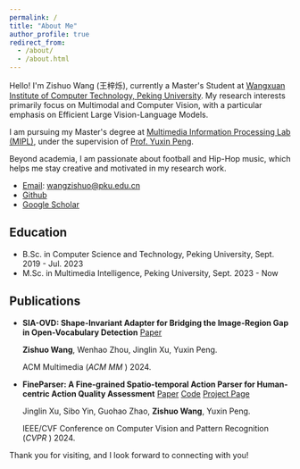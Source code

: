 ```yaml
---
permalink: /
title: "About Me"
author_profile: true
redirect_from: 
  - /about/
  - /about.html
---
```


Hello! I'm Zishuo Wang (王梓烁), currently a Master's Student at [Wangxuan Institute of Computer Technology, Peking University](https://www.icst.pku.edu.cn). My research interests primarily focus on Multimodal and Computer Vision, with a particular emphasis on Efficient Large Vision-Language Models. 

I am pursuing my Master's degree at [Multimedia Information Processing Lab (MIPL)](http://39.108.48.32/mipl/home), under the supervision of [Prof. Yuxin Peng](http://39.108.48.32/mipl/pengyuxin).

Beyond academia, I am passionate about football and Hip-Hop music, which helps me stay creative and motivated in my research work.

- [Email](wangzishuo@pku.edu.cn): wangzishuo@pku.edu.cn
- [Github](https://github.com/wangzishuo029)
- [Google Scholar](https://scholar.google.com/citations?hl=zh-CN&user=SKVi1LcAAAAJ)

## Education

- B.Sc. in Computer Science and Technology, Peking University, Sept. 2019 - Jul. 2023
- M.Sc. in Multimedia Intelligence, Peking University, Sept. 2023 - Now

## Publications

- **SIA-OVD: Shape-Invariant Adapter for Bridging the Image-Region Gap in Open-Vocabulary Detection** [Paper](https://openreview.net/forum?id=TqRqTw3itr)

  **Zishuo Wang**, Wenhao Zhou, Jinglin Xu, Yuxin Peng.

  ACM Multimedia (*ACM MM* ) 2024.

- **FineParser: A Fine-grained Spatio-temporal Action Parser for Human-centric Action Quality Assessment** [Paper](https://openaccess.thecvf.com/content/CVPR2024/html/Xu_FineParser_A_Fine-grained_Spatio-temporal_Action_Parser_for_Human-centric_Action_Quality_CVPR_2024_paper.html) [Code](https://github.com/PKU-ICST-MIPL/FineParser_CVPR2024) [Project Page](https://pku-icst-mipl.github.io/FineParser_ProjectPage/)

  Jinglin Xu, Sibo Yin, Guohao Zhao, **Zishuo Wang**, Yuxin Peng.

  IEEE/CVF Conference on Computer Vision and Pattern Recognition (*CVPR* ) 2024.

Thank you for visiting, and I look forward to connecting with you!

